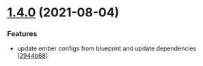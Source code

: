 # [1.4.0](https://github.com/adfinis-sygroup/eslint-config/compare/v1.3.2...v1.4.0) (2021-08-04)


### Features

* update ember configs from blueprint and update dependencies ([2944b68](https://github.com/adfinis-sygroup/eslint-config/commit/2944b68c688a169414d189bf130b9fc566d41a43))
